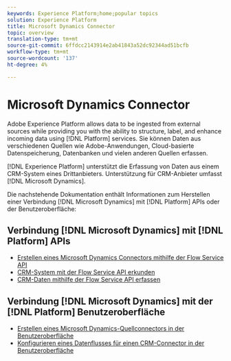 ```yaml
---
keywords: Experience Platform;home;popular topics
solution: Experience Platform
title: Microsoft Dynamics Connector
topic: overview
translation-type: tm+mt
source-git-commit: 6ffdcc2143914e2ab41843a52dc92344ad51bcfb
workflow-type: tm+mt
source-wordcount: '137'
ht-degree: 4%

---
```



# Microsoft Dynamics Connector

Adobe Experience Platform allows data to be ingested from external sources while providing you with the ability to structure, label, and enhance incoming data using [!DNL Platform] services. Sie können Daten aus verschiedenen Quellen wie Adobe-Anwendungen, Cloud-basierte Datenspeicherung, Datenbanken und vielen anderen Quellen erfassen.

[!DNL Experience Platform] unterstützt die Erfassung von Daten aus einem CRM-System eines Drittanbieters. Unterstützung für CRM-Anbieter umfasst [!DNL Microsoft Dynamics].

Die nachstehende Dokumentation enthält Informationen zum Herstellen einer Verbindung [!DNL Microsoft Dynamics] mit [!DNL Platform] APIs oder der Benutzeroberfläche:

## Verbindung [!DNL Microsoft Dynamics] mit [!DNL Platform] APIs

- [Erstellen eines Microsoft Dynamics Connectors mithilfe der Flow Service API](../../tutorials/api/create/crm/ms-dynamics.md)
- [CRM-System mit der Flow Service API erkunden](../../tutorials/api/explore/crm.md)
- [CRM-Daten mithilfe der Flow Service API erfassen](../../tutorials/api/collect/crm.md)

## Verbindung [!DNL Microsoft Dynamics] mit der [!DNL Platform] Benutzeroberfläche

- [Erstellen eines Microsoft Dynamics-Quellconnectors in der Benutzeroberfläche](../../tutorials/ui/create/crm/dynamics.md)
- [Konfigurieren eines Datenflusses für einen CRM-Connector in der Benutzeroberfläche](../../tutorials/ui/dataflow/crm.md)